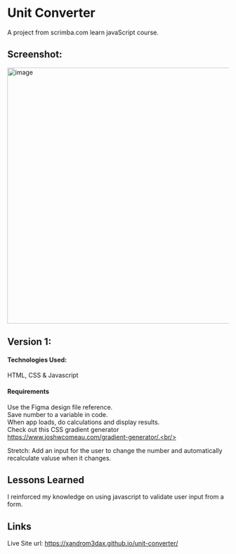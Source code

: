 # Unit Converter

A project from scrimba.com learn javaScript course.

## Screenshot:

<img width="583" alt="image" src="https://github.com/xAnDrOm3dAx/unit-converter/assets/123436349/10048377-7068-4d55-97b4-38a79cb0d512">

## Version 1:

#### Technologies Used:

HTML, CSS & Javascript

#### Requirements

Use the Figma design file reference.<br/>
Save number to a variable in code.<br/>
When app loads, do calculations and display results.<br/>
Check out this CSS gradient generator https://www.joshwcomeau.com/gradient-generator/.<br/> <br/>

Stretch: Add an input for the user to change the number and automatically recalculate valuse when it changes.

## Lessons Learned

I reinforced my knowledge on using javascript to validate user input from a form.

## Links

Live Site url: https://xandrom3dax.github.io/unit-converter/
